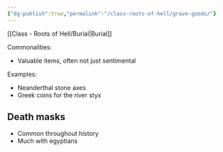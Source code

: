 ```yaml
---
{"dg-publish":true,"permalink":"/class-roots-of-hell/grave-goods/"}
---
```


[[Class - Roots of Hell/Burial\|Burial]]

Commonalities:
- Valuable items, often not just sentimental

Examples:
- Neanderthal stone axes
- Greek coins for the river styx



## Death masks
- Common throughout history
- Much with egyptians